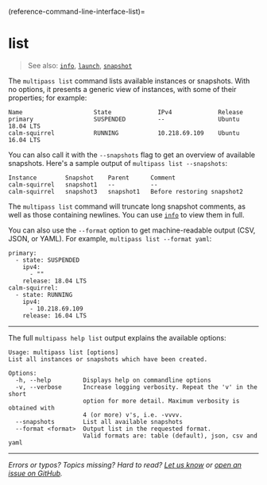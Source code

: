 (reference-command-line-interface-list)=
# list

> See also: [`info`](/reference/command-line-interface/info), [`launch`](/reference/command-line-interface/launch), [`snapshot`](/reference/command-line-interface/snapshot)

The `multipass list` command lists available instances or snapshots. With no options, it presents a generic view of instances, with some of their properties; for example:

```plain
Name                    State             IPv4             Release
primary                 SUSPENDED         --               Ubuntu 18.04 LTS
calm-squirrel           RUNNING           10.218.69.109    Ubuntu 16.04 LTS
```

You can also call it with the `--snapshots` flag to get an overview of available snapshots. Here's a sample output of `multipass list --snapshots`:

```plain
Instance        Snapshot    Parent      Comment
calm-squirrel   snapshot1   --          --
calm-squirrel   snapshot3   snapshot1   Before restoring snapshot2
```

The `multipass list` command will truncate long snapshot comments, as well as those containing newlines. You can use [`info`](/reference/command-line-interface/info) to view them in full.

You can also use the `--format` option to get machine-readable output (CSV, JSON, or YAML). For example, `multipass list --format yaml`:

```plain
primary:
  - state: SUSPENDED
    ipv4:
      - ""
    release: 18.04 LTS
calm-squirrel:
  - state: RUNNING
    ipv4:
      - 10.218.69.109
    release: 16.04 LTS
```

---
The full `multipass help list` output explains the available options:

```plain
Usage: multipass list [options]
List all instances or snapshots which have been created.

Options:
  -h, --help         Displays help on commandline options
  -v, --verbose      Increase logging verbosity. Repeat the 'v' in the short
                     option for more detail. Maximum verbosity is obtained with
                     4 (or more) v's, i.e. -vvvv.
  --snapshots        List all available snapshots
  --format <format>  Output list in the requested format.
                     Valid formats are: table (default), json, csv and yaml
```

---

*Errors or typos? Topics missing? Hard to read? <a href="https://docs.google.com/forms/d/e/1FAIpQLSd0XZDU9sbOCiljceh3rO_rkp6vazy2ZsIWgx4gsvl_Sec4Ig/viewform?usp=pp_url&entry.317501128=https://multipass.run/docs/list-command" target="_blank">Let us know</a> or <a href="https://github.com/canonical/multipass/issues/new/choose" target="_blank">open an issue on GitHub</a>.*


